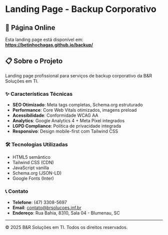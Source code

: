 # Landing Page - Backup Corporativo

## 🚀 Página Online

Esta landing page está disponível em: **https://betinhochagas.github.io/backup/**

## 📋 Sobre o Projeto

Landing page profissional para serviços de backup corporativo da B&R Soluções em TI.

### ✨ Características Técnicas

- **SEO Otimizado**: Meta tags completas, Schema.org estruturado
- **Performance**: Core Web Vitals otimizados, imagens preload
- **Acessibilidade**: Conformidade WCAG AA
- **Analytics**: Google Analytics 4 + Meta Pixel integrados
- **LGPD Compliance**: Política de privacidade integrada
- **Responsivo**: Design mobile-first com Tailwind CSS

### 🛠️ Tecnologias Utilizadas

- HTML5 semântico
- Tailwind CSS (CDN)
- JavaScript vanilla
- Schema.org (JSON-LD)
- Google Fonts (Inter)

### 📞 Contato

- **Telefone**: (47) 3308-5697
- **Email**: contato@brsolucoes.inf.br
- **Endereço**: Rua Bahia, 8310, Sala 04 - Blumenau, SC

---

© 2025 B&R Soluções em TI. Todos os direitos reservados.
